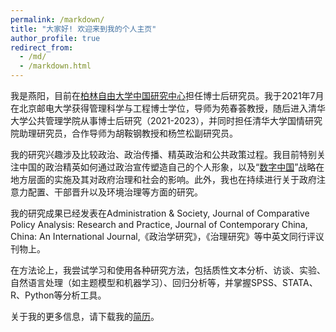 ```yaml
---
permalink: /markdown/
title: "大家好! 欢迎来到我的个人主页"
author_profile: true
redirect_from: 
  - /md/
  - /markdown.html
---
```


我是燕阳，目前在[柏林自由大学中国研究中心](https://www.geschkult.fu-berlin.de/e/oas/sinologie/institut/mitarbeiter/3_mitarbeiter/Yan.html)担任博士后研究员。我于2021年7月在北京邮电大学获得管理科学与工程博士学位，导师为苑春荟教授，随后进入清华大学公共管理学院从事博士后研究（2021-2023），并同时担任清华大学国情研究院助理研究员，合作导师为胡鞍钢教授和杨竺松副研究员。

我的研究兴趣涉及比较政治、政治传播、精英政治和公共政策过程。我目前特别关注中国的政治精英如何通过政治宣传塑造自己的个人形象，以及“[数字中国](https://www.digitalgovernancechina.eu/)”战略在地方层面的实施及其对政府治理和社会的影响。此外，我也在持续进行关于政府注意力配置、干部晋升以及环境治理等方面的研究。

我的研究成果已经发表在Administration & Society, Journal of Comparative Policy Analysis: Research and Practice, Journal of Contemporary China, China: An International Journal,《政治学研究》，《治理研究》等中英文同行评议刊物上。

在方法论上，我尝试学习和使用各种研究方法，包括质性文本分析、访谈、实验、自然语言处理（如主题模型和机器学习）、回归分析等，并掌握SPSS、STATA、R、Python等分析工具。

关于我的更多信息，请下载我的[简历](yangyan.pdf)。
